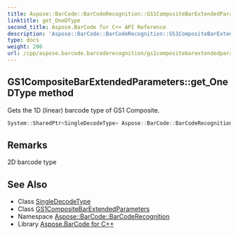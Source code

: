 ```yaml
---
title: Aspose::BarCode::BarCodeRecognition::GS1CompositeBarExtendedParameters::get_OneDType method
linktitle: get_OneDType
second_title: Aspose.BarCode for C++ API Reference
description: 'Aspose::BarCode::BarCodeRecognition::GS1CompositeBarExtendedParameters::get_OneDType method. Gets the 1D (linear) barcode type of GS1 Composite in C++.'
type: docs
weight: 200
url: /cpp/aspose.barcode.barcoderecognition/gs1compositebarextendedparameters/get_onedtype/
---
```

## GS1CompositeBarExtendedParameters::get_OneDType method


Gets the 1D (linear) barcode type of GS1 Composite.

```cpp
System::SharedPtr<SingleDecodeType> Aspose::BarCode::BarCodeRecognition::GS1CompositeBarExtendedParameters::get_OneDType()
```

## Remarks


2D barcode type



## See Also

* Class [SingleDecodeType](../../singledecodetype/)
* Class [GS1CompositeBarExtendedParameters](../)
* Namespace [Aspose::BarCode::BarCodeRecognition](../../)
* Library [Aspose.BarCode for C++](../../../)
